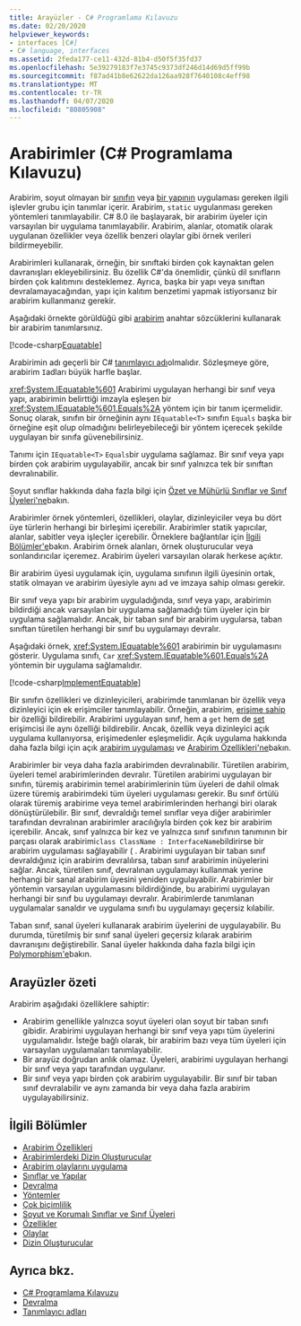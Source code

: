 ```yaml
---
title: Arayüzler - C# Programlama Kılavuzu
ms.date: 02/20/2020
helpviewer_keywords:
- interfaces [C#]
- C# language, interfaces
ms.assetid: 2feda177-ce11-432d-81b4-d50f5f35fd37
ms.openlocfilehash: 5e39279183f7e3745c9373df246d14d69d5ff99b
ms.sourcegitcommit: f87ad41b8e62622da126aa928f7640108c4eff98
ms.translationtype: MT
ms.contentlocale: tr-TR
ms.lasthandoff: 04/07/2020
ms.locfileid: "80805908"
---
```

# <a name="interfaces-c-programming-guide"></a>Arabirimler (C# Programlama Kılavuzu)

Arabirim, soyut olmayan bir [sınıfın](../../language-reference/keywords/class.md) veya [bir yapının](../../language-reference/builtin-types/struct.md) uygulaması gereken ilgili işlevler grubu için tanımlar içerir. Arabirim, `static` uygulanması gereken yöntemleri tanımlayabilir. C# 8.0 ile başlayarak, bir arabirim üyeler için varsayılan bir uygulama tanımlayabilir. Arabirim, alanlar, otomatik olarak uygulanan özellikler veya özellik benzeri olaylar gibi örnek verileri bildirmeyebilir.

Arabirimleri kullanarak, örneğin, bir sınıftaki birden çok kaynaktan gelen davranışları ekleyebilirsiniz. Bu özellik C#'da önemlidir, çünkü dil sınıfların birden çok kalıtımını desteklemez. Ayrıca, başka bir yapı veya sınıftan devralamayacağından, yapı için kalıtım benzetimi yapmak istiyorsanız bir arabirim kullanmanız gerekir.

Aşağıdaki örnekte görüldüğü gibi [arabirim](../../language-reference/keywords/interface.md) anahtar sözcüklerini kullanarak bir arabirim tanımlarsınız.

[!code-csharp[Equatable](~/samples/snippets/csharp/objectoriented/interfaces.cs#Equatable)]

Arabirimin adı geçerli bir C# [tanımlayıcı adı](../inside-a-program/identifier-names.md)olmalıdır. Sözleşmeye göre, arabirim `I`adları büyük harfle başlar.

<xref:System.IEquatable%601> Arabirimi uygulayan herhangi bir sınıf veya yapı, arabirimin belirttiği imzayla eşleşen bir <xref:System.IEquatable%601.Equals%2A> yöntem için bir tanım içermelidir. Sonuç olarak, sınıfın bir örneğinin aynı `IEquatable<T>` sınıfın `Equals` başka bir örneğine eşit olup olmadığını belirleyebileceği bir yöntem içerecek şekilde uygulayan bir sınıfa güvenebilirsiniz.

Tanımı için `IEquatable<T>` `Equals`bir uygulama sağlamaz. Bir sınıf veya yapı birden çok arabirim uygulayabilir, ancak bir sınıf yalnızca tek bir sınıftan devralınabilir.

Soyut sınıflar hakkında daha fazla bilgi için [Özet ve Mühürlü Sınıflar ve Sınıf Üyeleri'ne](../classes-and-structs/abstract-and-sealed-classes-and-class-members.md)bakın.

Arabirimler örnek yöntemleri, özellikleri, olaylar, dizinleyiciler veya bu dört üye türlerin herhangi bir birleşimi içerebilir. Arabirimler statik yapıcılar, alanlar, sabitler veya işleçler içerebilir. Örneklere bağlantılar için [İlgili Bölümler'e](./index.md#BKMK_RelatedSections)bakın. Arabirim örnek alanları, örnek oluşturucular veya sonlandırıcılar içeremez. Arabirim üyeleri varsayılan olarak herkese açıktır.

Bir arabirim üyesi uygulamak için, uygulama sınıfının ilgili üyesinin ortak, statik olmayan ve arabirim üyesiyle aynı ad ve imzaya sahip olması gerekir.

Bir sınıf veya yapı bir arabirim uyguladığında, sınıf veya yapı, arabirimin bildirdiği ancak varsayılan bir uygulama sağlamadığı tüm üyeler için bir uygulama sağlamalıdır. Ancak, bir taban sınıf bir arabirim uygularsa, taban sınıftan türetilen herhangi bir sınıf bu uygulamayı devralır.

Aşağıdaki örnek, <xref:System.IEquatable%601> arabirimin bir uygulamasını gösterir. Uygulama sınıfı, `Car` <xref:System.IEquatable%601.Equals%2A> yöntemin bir uygulama sağlamalıdır.

[!code-csharp[ImplementEquatable](~/samples/snippets/csharp/objectoriented/interfaces.cs#ImplementEquatable)]

Bir sınıfın özellikleri ve dizinleyicileri, arabirimde tanımlanan bir özellik veya dizinleyici için ek erişimciler tanımlayabilir. Örneğin, arabirim, [erişime sahip](../../language-reference/keywords/get.md) bir özelliği bildirebilir. Arabirimi uygulayan sınıf, hem a `get` hem de [set](../../language-reference/keywords/set.md) erişimcisi ile aynı özelliği bildirebilir. Ancak, özellik veya dizinleyici açık uygulama kullanıyorsa, erişimedenler eşleşmelidir. Açık uygulama hakkında daha fazla bilgi için açık [arabirim uygulaması](explicit-interface-implementation.md) ve [Arabirim Özellikleri'ne](../classes-and-structs/interface-properties.md)bakın.

Arabirimler bir veya daha fazla arabirimden devralınabilir. Türetilen arabirim, üyeleri temel arabirimlerinden devralır. Türetilen arabirimi uygulayan bir sınıfın, türemiş arabirimin temel arabirimlerinin tüm üyeleri de dahil olmak üzere türemiş arabirimdeki tüm üyeleri uygulaması gerekir. Bu sınıf örtülü olarak türemiş arabirime veya temel arabirimlerinden herhangi biri olarak dönüştürülebilir. Bir sınıf, devraldığı temel sınıflar veya diğer arabirimler tarafından devralınan arabirimler aracılığıyla birden çok kez bir arabirim içerebilir. Ancak, sınıf yalnızca bir kez ve yalnızca sınıf sınıfının tanımının bir parçası olarak arabirimi`class ClassName : InterfaceName`bildirirse bir arabirim uygulaması sağlayabilir ( . Arabirimi uygulayan bir taban sınıf devraldığınız için arabirim devralılırsa, taban sınıf arabirimin inüyelerini sağlar. Ancak, türetilen sınıf, devralınan uygulamayı kullanmak yerine herhangi bir sanal arabirim üyesini yeniden uygulayabilir. Arabirimler bir yöntemin varsayılan uygulamasını bildirdiğinde, bu arabirimi uygulayan herhangi bir sınıf bu uygulamayı devralır. Arabirimlerde tanımlanan uygulamalar sanaldır ve uygulama sınıfı bu uygulamayı geçersiz kılabilir.

Taban sınıf, sanal üyeleri kullanarak arabirim üyelerini de uygulayabilir. Bu durumda, türetilmiş bir sınıf sanal üyeleri geçersiz kılarak arabirim davranışını değiştirebilir. Sanal üyeler hakkında daha fazla bilgi için [Polymorphism'e](../classes-and-structs/polymorphism.md)bakın.

## <a name="interfaces-summary"></a>Arayüzler özeti

Arabirim aşağıdaki özelliklere sahiptir:

- Arabirim genellikle yalnızca soyut üyeleri olan soyut bir taban sınıfı gibidir. Arabirimi uygulayan herhangi bir sınıf veya yapı tüm üyelerini uygulamalıdır. İsteğe bağlı olarak, bir arabirim bazı veya tüm üyeleri için varsayılan uygulamaları tanımlayabilir.
- Bir arayüz doğrudan anlık olamaz. Üyeleri, arabirimi uygulayan herhangi bir sınıf veya yapı tarafından uygulanır.
- Bir sınıf veya yapı birden çok arabirim uygulayabilir. Bir sınıf bir taban sınıf devralabilir ve aynı zamanda bir veya daha fazla arabirim uygulayabilirsiniz.

## <a name="related-sections"></a><a name="BKMK_RelatedSections"></a>İlgili Bölümler

- [Arabirim Özellikleri](../classes-and-structs/interface-properties.md)  
- [Arabirimlerdeki Dizin Oluşturucular](../indexers/indexers-in-interfaces.md)  
- [Arabirim olaylarını uygulama](../events/how-to-implement-interface-events.md)
- [Sınıflar ve Yapılar](../classes-and-structs/index.md)  
- [Devralma](../classes-and-structs/inheritance.md)  
- [Yöntemler](../classes-and-structs/methods.md)  
- [Çok biçimlilik](../classes-and-structs/polymorphism.md)  
- [Soyut ve Korumalı Sınıflar ve Sınıf Üyeleri](../classes-and-structs/abstract-and-sealed-classes-and-class-members.md)  
- [Özellikler](../classes-and-structs/properties.md)  
- [Olaylar](../events/index.md)  
- [Dizin Oluşturucular](../indexers/index.md)  
  
## <a name="see-also"></a>Ayrıca bkz.

- [C# Programlama Kılavuzu](../index.md)
- [Devralma](../classes-and-structs/inheritance.md)
- [Tanımlayıcı adları](../inside-a-program/identifier-names.md)

